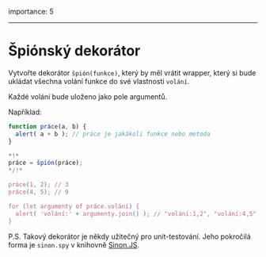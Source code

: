 importance: 5

---

# Špiónský dekorátor

Vytvořte dekorátor `špión(funkce)`, který by měl vrátit wrapper, který si bude ukládat všechna volání funkce do své vlastnosti `volání`.

Každé volání bude uloženo jako pole argumentů.

Například:

```js
function práce(a, b) {
  alert( a + b ); // práce je jakákoli funkce nebo metoda
}

*!*
práce = špión(práce);
*/!*

práce(1, 2); // 3
práce(4, 5); // 9

for (let argumenty of práce.volání) {
  alert( 'volání:' + argumenty.join() ); // "volání:1,2", "volání:4,5"
}
```

P.S. Takový dekorátor je někdy užitečný pro unit-testování. Jeho pokročilá forma je `sinon.spy` v knihovně [Sinon.JS](http://sinonjs.org/).
